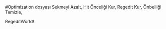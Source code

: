 #Optimization dosyası
Sekmeyi Azalt, Hit Önceliği Kur, Regedit Kur, Önbelliği Temizle,

RegeditWorld!
